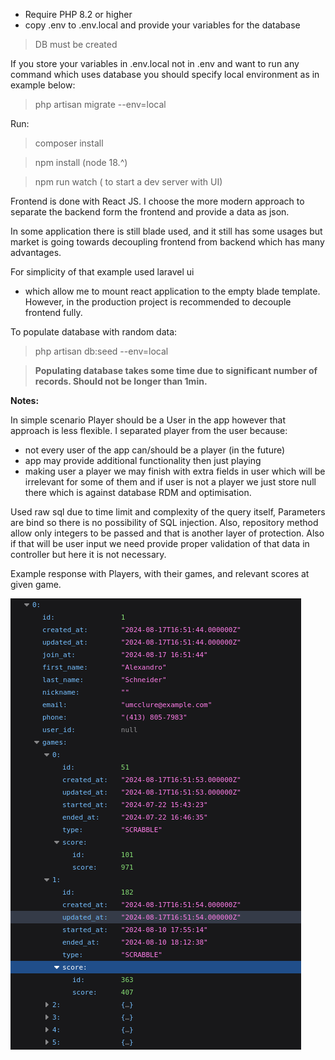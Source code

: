* Require PHP 8.2 or higher
* copy .env to .env.local and provide your variables for the database
>DB must be created

If you store your variables in .env.local not in .env and want to run any command which uses database you should specify local environment as in example below:
>php artisan migrate --env=local

Run:
> composer install

> npm install (node 18.^)

> npm run watch ( to start a dev server with UI)

Frontend is done with React JS.
I choose the more modern approach to separate the backend form the frontend and provide a data as json.

In some application there is still blade used, and it still has some usages but market is going towards decoupling frontend from backend which has many advantages.

For simplicity of that example used laravel ui 
- which allow me to mount react application to the empty blade template. However, in the production project is recommended to decouple frontend fully.



To populate database with random data:
>  php artisan db:seed --env=local

>**Populating database takes some time due to significant number of records. Should not be longer than 1min.**


**Notes:**

In simple scenario Player should be a User in the app however that approach is less flexible. I separated player from the user because:
- not every user of the app can/should be a player (in the future)
- app may provide additional functionality then just playing
 - making user a player we may finish with extra fields in user which will be irrelevant for some of them  and if user is not a player we just store null there which is against database RDM and optimisation.

Used raw sql due to time limit and complexity of the query itself,
Parameters are bind so there is no possibility of SQL injection. Also, repository method allow only integers to be passed and that is another layer of protection.
Also if that will be user input we need provide proper validation of that data in controller but here it is not necessary.


Example response with Players, with their games, and relevant scores at given game.

![img.png](img.png)
